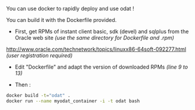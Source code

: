 You can use docker to rapidly deploy and use odat !

You can build it with the Dockerfile provided. 

* First, get RPMs of instant client basic, sdk (devel) and sqlplus from the Oracle web site
*(use the same directory for Dockerfile and .rpm)*

http://www.oracle.com/technetwork/topics/linuxx86-64soft-092277.html *(user registration required)*

* Edit "Dockerfile" and adapt the version of downloaded RPMs *(line 9 to 13)*

* Then :
```bash
docker build -t="odat" .
docker run --name myodat_container -i -t odat bash
```
